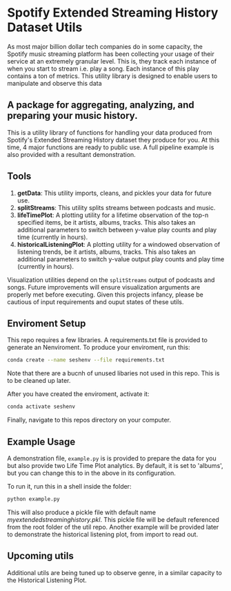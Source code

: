 # Spotify Extended Streaming History Dataset Utils

As most major billion dollar tech companies do in some capacity, the Spotify music streaming platform has been collecting your usage of their service at an extremely granular level. This is, they track each instance of when you start to stream i.e. play a song. Each instance of this play contains a ton of metrics. This utility library is designed to enable users to manipulate and observe this data

## A package for aggregating, analyzing, and preparing your music history.

This is a utility library of functions for handling your data produced from Spotify's Extended Streaming History dataset they produce for you. At this time, 4 major functions are ready to public use. A full pipeline example is also provided with a resultant demonstration. 

## Tools 

1. **getData**: This utility imports, cleans, and pickles your data for future use.
2. **splitStreams**: This utility splits streams between podcasts and music.
3. **lifeTimePlot**: A plotting utility for a lifetime observation of the top-n specified items, be it artists, albums, tracks. This also takes an additional parameters to switch between y-value play counts and play time (currently in hours).  
4. **historicalListeningPlot**:  A plotting utility for a windowed observation of listening trends, be it artists, albums, tracks. This also takes an additional parameters to switch y-value output play counts and play time (currently in hours).  

Visualization utilities depend on the `splitStreams` output of podcasts and songs. Future improvements will ensure visualization arguments are properly met before executing. Given this projects infancy, please be cautious of input requirements and ouput states of these utils.

## Enviroment Setup

This repo requires a few libraries. A requirements.txt file is provided to generate an Nenviroment. To produce your enviroment, run this:

```bash
conda create --name seshenv --file requirements.txt
```
Note that there are a bucnh of unused libaries not used in this repo. This is to be cleaned up later.

After you have created the enviroment, activate it:

```bash
conda activate seshenv
```

Finally, navigate to this repos directory on your computer. 

## Example Usage

A demonstration file, `example.py` is is provided to prepare the data for you but also provide two Life Time Plot analytics. By default, it is set to 'albums', but you can change this to in the above in its configuration. 

To run it, run this in a shell inside the folder:

```bash
python example.py 
```

This will also produce a pickle file with default name *myextendedstreaminghistory.pkl*. This pickle file will be default referenced from the root folder of the util repo. Another example will be provided later to demonstrate the historical listening plot, from import to read out.

## Upcoming utils

Additional utils are being tuned up to observe genre, in a similar capacity to the Historical Listening Plot. 